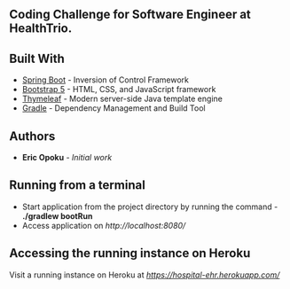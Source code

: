 ## Coding Challenge for Software Engineer at HealthTrio.

## Built With

* [Spring Boot](https://projects.spring.io/spring-boot/) - Inversion of Control Framework
* [Bootstrap 5](http://getbootstrap.com/) - HTML, CSS, and JavaScript framework
* [Thymeleaf](https://www.thymeleaf.org/) - Modern server-side Java template engine 
* [Gradle](https://gradle.org/) - Dependency Management and Build Tool

## Authors
* **Eric Opoku** - *Initial work* 

## Running from a terminal
* Start application from the project directory by running the command - **./gradlew bootRun**
* Access application on *http://localhost:8080/*

## Accessing the running instance on Heroku
Visit a running instance on Heroku at *https://hospital-ehr.herokuapp.com/*